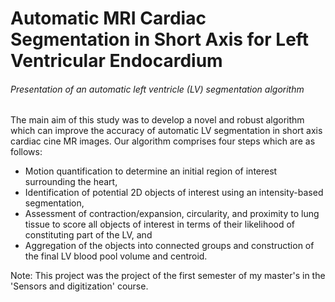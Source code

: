 # Automatic MRI Cardiac Segmentation in Short Axis for Left Ventricular Endocardium
###### Presentation of an automatic left ventricle (LV) segmentation algorithm 

The main aim of this study was to develop a novel and robust algorithm which can improve the accuracy of automatic LV segmentation in short axis cardiac cine MR images. Our algorithm comprises four steps which are as follows:
- Motion quantification to determine an initial region of interest surrounding the heart, 
- Identification of potential 2D objects of interest using an intensity-based segmentation, 
- Assessment of contraction/expansion, circularity, and proximity to lung tissue to score all objects of interest in terms of their likelihood of constituting part of the LV, and
- Aggregation of the objects into connected groups and construction of the final LV blood pool volume and centroid.

Note: This project was the project of the first semester of my master's in the 'Sensors and digitization' course.
